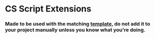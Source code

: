 # CS Script Extensions

### Made to be used with the matching [template](https://github.com/SalahaldinBilal/cs-script-template), do not add it to your project manually unless you know what you're doing.